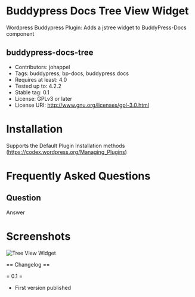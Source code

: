 Buddypress Docs Tree View Widget
==========================

Wordpress Buddypress Plugin: Adds a jstree widget to BuddyPress-Docs component

buddypress-docs-tree
--------------------------
- Contributors: johappel
- Tags: buddypress, bp-docs, buddypress docs
- Requires at least: 4.0
- Tested up to: 4.2.2
- Stable tag: 0.1
- License: GPLv3 or later
- License URI: http://www.gnu.org/licenses/gpl-3.0.html

Installation
==========================
Supports the Default Plugin Installation methods (https://codex.wordpress.org/Managing_Plugins)


Frequently Asked Questions
==========================

Question
--------------------------

Answer


Screenshots
==========================

![Tree View Widget](http://i.gyazo.com/a18501b613780223e87f6b0dc2310a28.png)

== Changelog ==

= 0.1 =
* First version published


